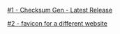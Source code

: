 [#1 - Checksum Gen - Latest Release](https://download.piuroprauxy.ml/checksumdownload)

[#2 - favicon for a different website](https://download.piuroprauxy.ml/favicon.ico)


